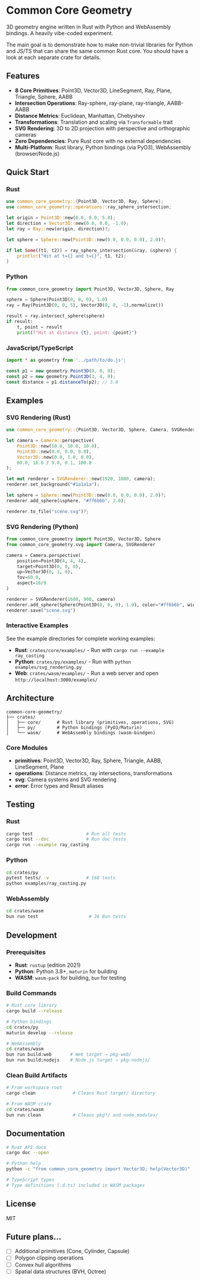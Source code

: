 # Common Core Geometry

3D geometry engine written in Rust with Python and WebAssembly bindings. A heavily vibe-coded experiment.

The main goal is to demonstrate how to make non-trivial libraries for Python and JS/TS that can share the same common Rust core.
You should have a look at each separate crate for details.

## Features

- **8 Core Primitives**: Point3D, Vector3D, LineSegment, Ray, Plane, Triangle, Sphere, AABB
- **Intersection Operations**: Ray-sphere, ray-plane, ray-triangle, AABB-AABB
- **Distance Metrics**: Euclidean, Manhattan, Chebyshev
- **Transformations**: Translation and scaling via `Transformable` trait
- **SVG Rendering**: 3D to 2D projection with perspective and orthographic cameras
- **Zero Dependencies**: Pure Rust core with no external dependencies
- **Multi-Platform**: Rust library, Python bindings (via PyO3), WebAssembly (browser/Node.js)

## Quick Start

### Rust

```rust
use common_core_geometry::{Point3D, Vector3D, Ray, Sphere};
use common_core_geometry::operations::ray_sphere_intersection;

let origin = Point3D::new(0.0, 0.0, 5.0);
let direction = Vector3D::new(0.0, 0.0, -1.0);
let ray = Ray::new(origin, direction)?;

let sphere = Sphere::new(Point3D::new(0.0, 0.0, 0.0), 2.0)?;

if let Some((t1, t2)) = ray_sphere_intersection(&ray, &sphere) {
    println!("Hit at t={} and t={}", t1, t2);
}
```

### Python

```python
from common_core_geometry import Point3D, Vector3D, Sphere, Ray

sphere = Sphere(Point3D(0, 0, 0), 1.0)
ray = Ray(Point3D(0, 0, 5), Vector3D(0, 0, -1).normalize())

result = ray.intersect_sphere(sphere)
if result:
    t, point = result
    print(f"Hit at distance {t}, point: {point}")
```

### JavaScript/TypeScript

```javascript
import * as geometry from '../path/to/do.js';

const p1 = new geometry.Point3D(0, 0, 0);
const p2 = new geometry.Point3D(3, 4, 0);
const distance = p1.distanceTo(p2); // 5.0
```

## Examples

### SVG Rendering (Rust)

```rust
use common_core_geometry::{Point3D, Vector3D, Sphere, Camera, SVGRenderer};

let camera = Camera::perspective(
    Point3D::new(10.0, 10.0, 10.0),
    Point3D::new(0.0, 0.0, 0.0),
    Vector3D::new(0.0, 1.0, 0.0),
    60.0, 16.0 / 9.0, 0.1, 100.0
);

let mut renderer = SVGRenderer::new(1920, 1080, camera);
renderer.set_background("#1a1a1a");

let sphere = Sphere::new(Point3D::new(0.0, 0.0, 0.0), 2.0)?;
renderer.add_sphere(&sphere, "#ff6b6b", 2.0);

renderer.to_file("scene.svg")?;
```

### SVG Rendering (Python)

```python
from common_core_geometry import Point3D, Vector3D, Sphere
from common_core_geometry.svg import Camera, SVGRenderer

camera = Camera.perspective(
    position=Point3D(4, 4, 4),
    target=Point3D(0, 0, 0),
    up=Vector3D(0, 1, 0),
    fov=60.0,
    aspect=16/9
)

renderer = SVGRenderer(1600, 900, camera)
renderer.add_sphere(Sphere(Point3D(0, 0, 0), 1.0), color="#ff6b6b", width=2)
renderer.save("scene.svg")
```

### Interactive Examples

See the example directories for complete working examples:

- **Rust**: `crates/core/examples/` - Run with `cargo run --example ray_casting`
- **Python**: `crates/py/examples/` - Run with `python examples/svg_rendering.py`
- **Web**: `crates/wasm/examples/` - Run a web server and open `http://localhost:3000/examples/`

## Architecture

```
common-core-geometry/
├── crates/
│   ├── core/      # Rust library (primitives, operations, SVG)
│   ├── py/        # Python bindings (PyO3/Maturin)
│   └── wasm/      # WebAssembly bindings (wasm-bindgen)
```

### Core Modules

- **primitives**: Point3D, Vector3D, Ray, Sphere, Triangle, AABB, LineSegment, Plane
- **operations**: Distance metrics, ray intersections, transformations
- **svg**: Camera systems and SVG rendering
- **error**: Error types and Result aliases

## Testing

### Rust

```bash
cargo test                    # Run all tests
cargo test --doc              # Run doc tests
cargo run --example ray_casting
```

### Python

```bash
cd crates/py
pytest tests/ -v              # 168 tests
python examples/ray_casting.py
```

### WebAssembly

```bash
cd crates/wasm
bun run test                   # 36 Bun tests
```

## Development

### Prerequisites

- **Rust**: `rustup` (edition 2021)
- **Python**: Python 3.8+, `maturin` for building
- **WASM**: `wasm-pack` for building, `bun` for testing

### Build Commands

```bash
# Rust core library
cargo build --release

# Python bindings
cd crates/py
maturin develop --release

# WebAssembly
cd crates/wasm
bun run build:web       # Web target → pkg-web/
bun run build:nodejs    # Node.js target → pkg-nodejs/
```

### Clean Build Artifacts

```bash
# From workspace root
cargo clean              # Cleans Rust target/ directory

# From WASM crate
cd crates/wasm
bun run clean            # Cleans pkg*/ and node_modules/
```

## Documentation

```bash
# Rust API docs
cargo doc --open

# Python help
python -c "from common_core_geometry import Vector3D; help(Vector3D)"

# TypeScript types
# Type definitions (.d.ts) included in WASM packages
```

## License

MIT

## Future plans...

- [ ] Additional primitives (Cone, Cylinder, Capsule)
- [ ] Polygon clipping operations
- [ ] Convex hull algorithms
- [ ] Spatial data structures (BVH, Octree)
